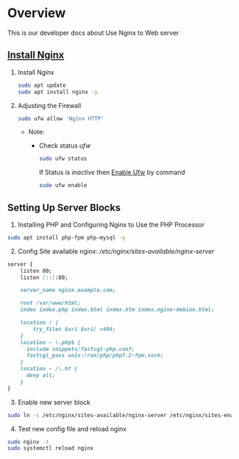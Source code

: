 # Overview
This is our developer docs about Use Nginx to Web server

## [Install Nginx](https://www.digitalocean.com/community/tutorials/how-to-install-nginx-on-ubuntu-18-04)
1. Install Nginx
    ```bash
    sudo apt update
    sudo apt install nginx -y
    ```
2. Adjusting the Firewall
    ```bash
    sudo ufw allow 'Nginx HTTP'
    ```
    
    - Note:
        - Check status *ufw*
            ```bash
            sudo ufw status
            ```
            
            If Status is _inactive_ then [Enable Ufw](https://www.digitalocean.com/community/tutorials/how-to-set-up-a-firewall-with-ufw-on-ubuntu-18-04) by command
            ```bash
            sudo ufw enable
            ```
## Setting Up Server Blocks
1. Installing PHP and Configuring Nginx to Use the PHP Processor 
```bash
sudo apt install php-fpm php-mysql -y
```
2. Config Site available nginx: */etc/nginx/sites-available/nginx-server*
```markdown
server {
	listen 80;
	listen [::]:80;

	server_name nginx.example.com;

	root /var/www/html;
	index index.php index.html index.htm index.nginx-debian.html;

	location / {
		try_files $uri $uri/ =404;
	}
    location ~ \.php$ {
      include snippets/fastcgi-php.conf;
      fastcgi_pass unix:/run/php/php7.2-fpm.sock;
    }
    location ~ /\.ht {
      deny all;
    }
}
```
3. Enable new server block
```bash
sudo ln -s /etc/nginx/sites-available/nginx-server /etc/nginx/sites-enabled/
```
4. Test new config file and reload nginx
```bash
sudo nginx -t
sudo systemctl reload nginx
```
